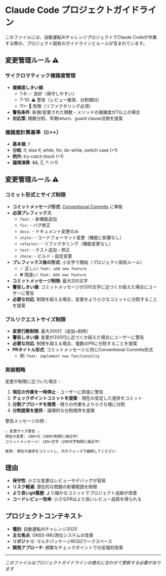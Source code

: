 # Claude Code プロジェクトガイドライン

このファイルには、自動運転AIチャレンジプロジェクトでClaude Codeが作業する際の、プロジェクト固有のガイドラインとルールが含まれています。

## 変更管理ルール ⚠️

### サイクロマティック複雑度管理
- **複雑度しきい値**: 
  - 1-6: ✅ 良好（保守しやすい）
  - 7-10: ⚠️ 警告（レビュー推奨、分割検討）
  - 11+: 🚨 危険（リファクタリング必須）
- **警告条件**: 新規/変更された関数・メソッドの複雑度が7以上の場合
- **対応策**: 関数分割、早期return、guard clause活用を提案

### 複雑度計算基準（C++）
- **基本値**: 1
- **分岐**: if, else if, while, for, do-while, switch case (+1)
- **例外**: try-catch block (+1)  
- **論理演算**: &&, ||, ?: (+1)

## 変更管理ルール ⚠️

### コミット形式とサイズ制限
- **コミットメッセージ形式**: [Conventional Commits](https://www.conventionalcommits.org/) に準拠
- **必須プレフィックス**:
  - `feat:` - 新機能追加
  - `fix:` - バグ修正
  - `docs:` - ドキュメント変更のみ
  - `style:` - コードフォーマット変更（機能に影響なし）
  - `refactor:` - リファクタリング（機能変更なし）
  - `test:` - テスト追加・修正
  - `chore:` - ビルド・設定変更
- **プレフィックス後の形式**: 小文字で開始（プロジェクト固有ルール）
  - ✅ 正しい: `feat: add new feature`
  - ❌ 間違い: `feat: Add new feature`
- **コミットメッセージ制限**: 最大200文字
- **警告しきい値**: コミットメッセージが200文字に近づくか超えた場合にユーザーに警告
- **必要な対応**: 制限を超える場合、変更をより小さなコミットに分割することを提案

### プルリクエストサイズ制限
- **変更行数制限**: 最大200行（追加+削除）
- **警告しきい値**: 変更が200行に近づくか超えた場合にユーザーに警告
- **必要な対応**: 制限を超える場合、複数のPRに分割することを提案
- **PRタイトル形式**: コミットメッセージと同じConventional Commits形式
  - 例: `feat: implement new functionality`

### 実装戦略
変更が制限に近づいた場合：
1. **現在の作業を一時停止** - ユーザーに即座に警告
2. **チェックポイントコミットを提案** - 現在の安定した進捗をコミット
3. **分割アプローチを推奨** - 残りの作業をより小さな塊に分割
4. **分割提案を提供** - 論理的な分割境界を提案

警告メッセージの例：
```
⚠️ 変更サイズ警告 ⚠️
現在の変更: 180+行（200行制限に接近中）
コミットメッセージ: 185+文字（200文字制限に接近中）

推奨: 現在の進捗をコミットし、次のフェーズで継続してください
```

## 理由
- **保守性**: 小さな変更はレビューやデバッグが容易
- **リスク軽減**: 潜在的な問題の影響範囲を制限
- **より良いgit履歴**: より細かなコミットでプロジェクト追跡が改善
- **コードレビュー効率**: 小さなPRはより良いレビュー品質を得られる

## プロジェクトコンテキスト
- **種別**: 自動運転AIチャレンジ2025
- **主な焦点**: GNSS-IMU測位システムの改善
- **リポジトリ**: マルチパッケージROS2ワークスペース
- **開発アプローチ**: 頻繁なチェックポイントでの反復的改善

---
*このファイルはプロジェクトガイドラインの進化に合わせて更新する必要があります*
